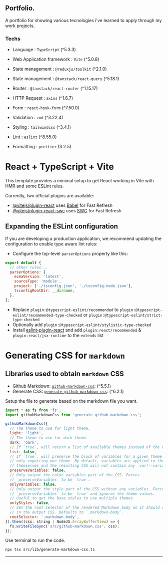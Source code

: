 ## Portfolio.

A portfolio for showing various tecnologies i've learned to apply through my work projects.

### Techs

- Language : `TypeScript` (^5.3.3)
- Web Application framework : `Vite` (^5.0.8)
- State management : `@reduxjs/toolkit` (^2.1.0)
- State management : `@tanstack/react-query` (^5.18.1)
- Router : `@tanstack/react-router` (^1.15.17)
- HTTP Request : `axios` (^1.6.7)
- Form : `react-hook-form` (^7.50.0)
- Validation : `zod` (^3.22.4)
- Styling : `tailwindcss` (^3.4.1)

- Lint : `eslint` (^8.55.0)
- Formatting : `prettier` (3.2.5)

# React + TypeScript + Vite

This template provides a minimal setup to get React working in Vite with HMR and some ESLint rules.

Currently, two official plugins are available:

- [@vitejs/plugin-react](https://github.com/vitejs/vite-plugin-react/blob/main/packages/plugin-react/README.md) uses [Babel](https://babeljs.io/) for Fast Refresh
- [@vitejs/plugin-react-swc](https://github.com/vitejs/vite-plugin-react-swc) uses [SWC](https://swc.rs/) for Fast Refresh

## Expanding the ESLint configuration

If you are developing a production application, we recommend updating the configuration to enable type aware lint rules:

- Configure the top-level `parserOptions` property like this:

```js
export default {
  // other rules...
  parserOptions: {
    ecmaVersion: 'latest',
    sourceType: 'module',
    project: ['./tsconfig.json', './tsconfig.node.json'],
    tsconfigRootDir: __dirname,
  },
};
```

- Replace `plugin:@typescript-eslint/recommended` to `plugin:@typescript-eslint/recommended-type-checked` or `plugin:@typescript-eslint/strict-type-checked`
- Optionally add `plugin:@typescript-eslint/stylistic-type-checked`
- Install [eslint-plugin-react](https://github.com/jsx-eslint/eslint-plugin-react) and add `plugin:react/recommended` & `plugin:react/jsx-runtime` to the `extends` list

# Generating CSS for `markdown`

## Libraries used to obtain `markdown` CSS

 - Github Markdown: [`github-markdown-css`](https://github.com/sindresorhus/github-markdown-css): (^5.5.1)
 - Generate CSS: [`generate-github-markdown-css`](https://github.com/sindresorhus/generate-github-markdown-css): (^6.2.1)

Setup the file to generate based on the markdown file you want.

```js
import * as fs from 'fs';
import githubMarkdownCss from 'generate-github-markdown-css';

githubMarkdownCss({
  // The theme to use for light theme.
  light: 'light',
  // The theme to use for dark theme.
  dark: 'dark',
  // If `true`, will return a list of available themes instead of the CSS.
  list: false,
  // If `true`, will preserve the block of variables for a given theme even if
  // only exporting one theme. By default, variables are applied to the rules
  // themselves and the resulting CSS will not contain any `var(--variable)`.
  preserveVariables: false,
  // Only output the color variables part of the CSS. Forces
  // `preserveVariables` to be `true`.
  onlyVariables: false,
  // Only output the style part of the CSS without any variables. Forces
  // `preserveVariables` to be `true` and ignores the theme values.
  // Useful to get the base styles to use multiple themes.
  onlyStyles: false,
  // Set the root selector of the rendered Markdown body as it should appear
  // in the output CSS. Defaults to `.markdown-body`.
  rootSelector: '.markdown-body',
}).then((css: string | NodeJS.ArrayBufferView) => {
  fs.writeFileSync('src/github-markdown.css', css);
});

```

Use terminal to run the code.

```bash
npx tsx src/lib/generate-markdown-css.ts
```

---
